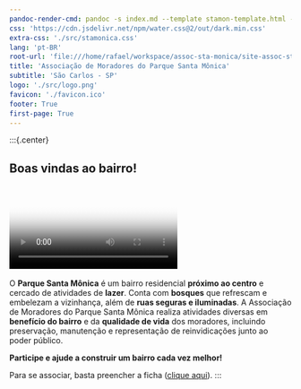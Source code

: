 ```yaml
---
pandoc-render-cmd: pandoc -s index.md --template stamon-template.html -o index.html
css: 'https://cdn.jsdelivr.net/npm/water.css@2/out/dark.min.css'
extra-css: './src/stamonica.css'
lang: 'pt-BR'
root-url: 'file:///home/rafael/workspace/assoc-sta-monica/site-assoc-stamon/'
title: 'Associação de Moradores do Parque Santa Mônica'
subtitle: 'São Carlos - SP'
logo: './src/logo.png'
favicon: './favicon.ico'
footer: True
first-page: True
---
```


:::{.center}
## **Boas vindas ao bairro!**

<video controls
    src="media/institucional.mp4"
    poster="media/institucional-poster.jpeg">
<a href="media/institucional.mp4">
  <img src="temp-images/panoramica-dia.jpg" title="Vista panorâmica do bairro" style="border-radius: 1em;">
</a>
Clique na imagem para fazer o download do vídeo institucional do bairro!
</video>

O **Parque Santa Mônica** é um bairro residencial **próximo ao centro** e cercado de atividades de **lazer**.
Conta com **bosques** que refrescam e embelezam a vizinhança, além de **ruas seguras e iluminadas**.
A Associação de Moradores do Parque Santa Mônica realiza atividades diversas em **benefício do bairro** e da **qualidade de vida** dos moradores, incluindo preservação, manutenção e representação de reinvidicações junto ao poder público.

**Participe e ajude a construir um bairro cada vez melhor!**

Para se associar, basta preencher a ficha ([clique aqui](./para-moradores.html#associar)).
:::





